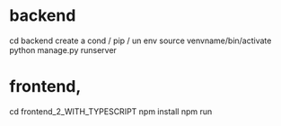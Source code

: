 # backend
cd backend
create a cond / pip / un env
source venvname/bin/activate
python manage.py runserver

# frontend,
cd frontend_2_WITH_TYPESCRIPT
npm install
npm run

